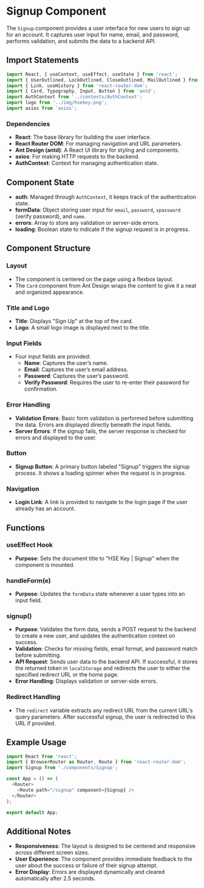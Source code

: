 # Signup Component

The `Signup` component provides a user interface for new users to sign up for an account. It captures user input for name, email, and password, performs validation, and submits the data to a backend API.

## Import Statements

```javascript
import React, { useContext, useEffect, useState } from 'react';
import { UserOutlined, LockOutlined, CloseOutlined, MailOutlined } from '@ant-design/icons';
import { Link, useHistory } from 'react-router-dom';
import { Card, Typography, Input, Button } from 'antd';
import AuthContext from '../contexts/AuthContext';
import logo from '../img/hsekey.png';
import axios from 'axios';
```

### Dependencies

- **React**: The base library for building the user interface.
- **React Router DOM**: For managing navigation and URL parameters.
- **Ant Design (antd)**: A React UI library for styling and components.
- **axios**: For making HTTP requests to the backend.
- **AuthContext**: Context for managing authentication state.

## Component State

- **auth**: Managed through `AuthContext`, it keeps track of the authentication state.
- **formData**: Object storing user input for `email`, `password`, `vpassword` (verify password), and `name`.
- **errors**: Array to store any validation or server-side errors.
- **loading**: Boolean state to indicate if the signup request is in progress.

## Component Structure

### Layout

- The component is centered on the page using a flexbox layout.
- The `Card` component from Ant Design wraps the content to give it a neat and organized appearance.

### Title and Logo

- **Title**: Displays "Sign Up" at the top of the card.
- **Logo**: A small logo image is displayed next to the title.

### Input Fields

- Four input fields are provided:
  - **Name**: Captures the user’s name.
  - **Email**: Captures the user’s email address.
  - **Password**: Captures the user’s password.
  - **Verify Password**: Requires the user to re-enter their password for confirmation.

### Error Handling

- **Validation Errors**: Basic form validation is performed before submitting the data. Errors are displayed directly beneath the input fields.
- **Server Errors**: If the signup fails, the server response is checked for errors and displayed to the user.

### Button

- **Signup Button**: A primary button labeled "Signup" triggers the signup process. It shows a loading spinner when the request is in progress.

### Navigation

- **Login Link**: A link is provided to navigate to the login page if the user already has an account.

## Functions

### useEffect Hook

- **Purpose**: Sets the document title to "HSE Key | Signup" when the component is mounted.

### handleForm(e)

- **Purpose**: Updates the `formData` state whenever a user types into an input field.

### signup()

- **Purpose**: Validates the form data, sends a POST request to the backend to create a new user, and updates the authentication context on success.
- **Validation**: Checks for missing fields, email format, and password match before submitting.
- **API Request**: Sends user data to the backend API. If successful, it stores the returned token in `localStorage` and redirects the user to either the specified redirect URL or the home page.
- **Error Handling**: Displays validation or server-side errors.

### Redirect Handling

- The `redirect` variable extracts any redirect URL from the current URL's query parameters. After successful signup, the user is redirected to this URL if provided.

## Example Usage

```javascript
import React from 'react';
import { BrowserRouter as Router, Route } from 'react-router-dom';
import Signup from './components/Signup';

const App = () => (
  <Router>
    <Route path="/signup" component={Signup} />
  </Router>
);

export default App;
```

## Additional Notes

- **Responsiveness**: The layout is designed to be centered and responsive across different screen sizes.
- **User Experience**: The component provides immediate feedback to the user about the success or failure of their signup attempt.
- **Error Display**: Errors are displayed dynamically and cleared automatically after 2.5 seconds.
